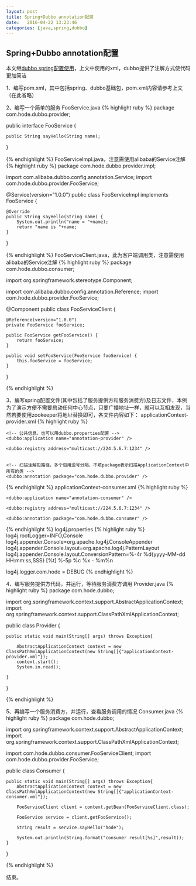 ```yaml
---
layout: post
title: Spring+Dubbo annotation配置
date:   2016-04-22 13:23:46
categories: [java,spring,dubbo]
---
```


## Spring+Dubbo annotation配置

本文继<a href="/java/dubbo/spring/2016/04/19/spring-dubbo.html">dubbo spring配置使用</a>，上文中使用的xml，dubbo提供了注解方式使代码更加简洁

1、编写pom.xml，其中包括spring、dubbo基础包，pom.xml内容请参考上文（在此省略）

2、编写一个简单的服务
FooService.java
{% highlight ruby %}
package com.hode.dubbo.provider;

public interface FooService {

	public String sayHello(String name);
	
}

{% endhighlight %}
FooServiceImpl.java，注意需使用alibaba的Service注解
{% highlight ruby %}
package com.hode.dubbo.provider.impl;

import com.alibaba.dubbo.config.annotation.Service;
import com.hode.dubbo.provider.FooService;

@Service(version="1.0.0")
public class FooServiceImpl implements FooService {

	@Override
	public String sayHello(String name) {
		System.out.println("name = "+name);
		return "name is "+name;
	}

}

{% endhighlight %}
FooServiceClient.java，此为客户端调用类，注意需使用alibaba的Service注解
{% highlight ruby %}
package com.hode.dubbo.consumer;

import org.springframework.stereotype.Component;

import com.alibaba.dubbo.config.annotation.Reference;
import com.hode.dubbo.provider.FooService;

@Component
public class FooServiceClient {

	@Reference(version="1.0.0")
	private FooService fooService;

	public FooService getFooService() {
		return fooService;
	}

	public void setFooService(FooService fooService) {
		this.fooService = fooService;
	}
	
}


{% endhighlight %}

3、编写spring配置文件(其中包括了服务提供方和服务消费方)及日志文件，本例为了演示方便不需要启动任何中心节点，只要广播地址一样，就可以互相发现，当然若要使用zookeeper将地址替换即可，各文件内容如下：
applicationContext-provider.xml
{% highlight ruby %}
<?xml version="1.0" encoding="UTF-8"?>
<beans xmlns="http://www.springframework.org/schema/beans"
	xmlns:xsi="http://www.w3.org/2001/XMLSchema-instance" xmlns:dubbo="http://code.alibabatech.com/schema/dubbo"
	xsi:schemaLocation="http://www.springframework.org/schema/beans
        http://www.springframework.org/schema/beans/spring-beans.xsd
        http://code.alibabatech.com/schema/dubbo
        http://code.alibabatech.com/schema/dubbo/dubbo.xsd
        ">
	
	<!-- 公共信息，也可以用dubbo.properties配置 -->
	<dubbo:application name="annotation-provider" />
	
	<dubbo:registry address="multicast://224.5.6.7:1234" />
	
	
	<!-- 扫描注解包路径，多个包用逗号分隔，不填package表示扫描ApplicationContext中所有的类 -->
	<dubbo:annotation package="com.hode.dubbo.provider" />
		
	
</beans>
{% endhighlight %}
applicationContext-consumer.xml
{% highlight ruby %}
<?xml version="1.0" encoding="UTF-8"?>
<beans xmlns="http://www.springframework.org/schema/beans"
    xmlns:xsi="http://www.w3.org/2001/XMLSchema-instance"
    xmlns:dubbo="http://code.alibabatech.com/schema/dubbo"
    xsi:schemaLocation="http://www.springframework.org/schema/beans http://www.springframework.org/schema/beans/spring-beans.xsd
	http://code.alibabatech.com/schema/dubbo http://code.alibabatech.com/schema/dubbo/dubbo.xsd">
 
	
	<dubbo:application name="annotation-consumer" />
	
	<dubbo:registry address="multicast://224.5.6.7:1234" />
	
	<dubbo:annotation package="com.hode.dubbo.consumer" />
	 
</beans>
{% endhighlight %}
log4j.properties
{% highlight ruby %}
log4j.rootLogger=INFO,Console
log4j.appender.Console=org.apache.log4j.ConsoleAppender
log4j.appender.Console.layout=org.apache.log4j.PatternLayout
log4j.appender.Console.layout.ConversionPattern=%-4r %d{yyyy-MM-dd HH:mm:ss,SSS} [%t] %-5p %c %x - %m%n

log4j.logger.com.hode = DEBUG
{% endhighlight %}

4、编写服务提供方代码，并运行，等待服务消费方调用
Provider.java
{% highlight ruby %}
package com.hode.dubbo;

import org.springframework.context.support.AbstractApplicationContext;
import org.springframework.context.support.ClassPathXmlApplicationContext;

public class Provider {

	public static void main(String[] args) throws Exception{
		
		AbstractApplicationContext context = new ClassPathXmlApplicationContext(new String[]{"applicationContext-provider.xml"});
		context.start();
		System.in.read();
		
	}

}

{% endhighlight %}

5、再编写一个服务消费方，并运行，查看服务调用的情况
Consumer.java
{% highlight ruby %}
package com.hode.dubbo;

import org.springframework.context.support.AbstractApplicationContext;
import org.springframework.context.support.ClassPathXmlApplicationContext;

import com.hode.dubbo.consumer.FooServiceClient;
import com.hode.dubbo.provider.FooService;

public class Consumer {

	public static void main(String[] args) throws Exception{
		AbstractApplicationContext context = new ClassPathXmlApplicationContext(new String[]{"applicationContext-consumer.xml"});
		
		FooServiceClient client = context.getBean(FooServiceClient.class);
		
		FooService service = client.getFooService();
		
		String result = service.sayHello("hode");
		
		System.out.println(String.format("consumer result[%s]",result));
	}

}


{% endhighlight %}


结束。
